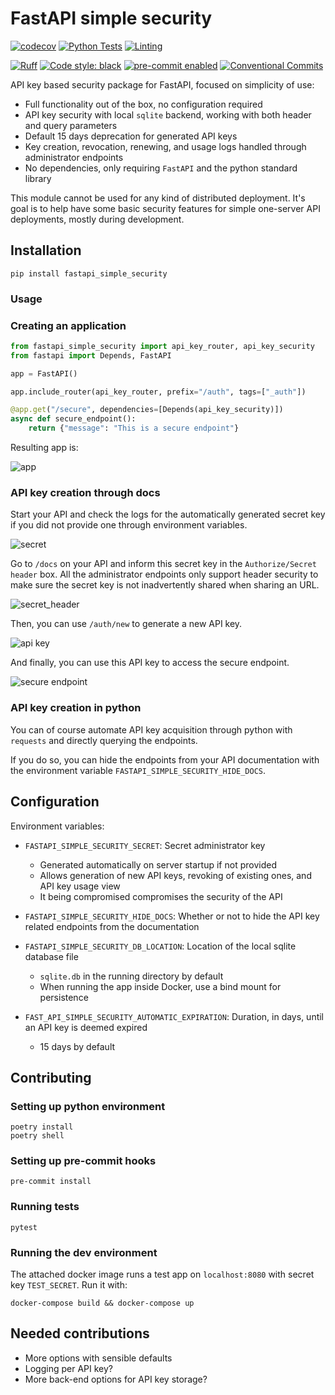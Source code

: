 # FastAPI simple security

[![codecov](https://codecov.io/github/mrtolkien/fastapi_simple_security/branch/master/graph/badge.svg?token=8VIKJ9J3XF)](https://codecov.io/github/mrtolkien/fastapi_simple_security)
[![Python Tests](https://github.com/mrtolkien/fastapi_simple_security/actions/workflows/pr_python_tests.yml/badge.svg)](https://github.com/mrtolkien/fastapi_simple_security/actions/workflows/pr_python_tests.yml)
[![Linting](https://github.com/mrtolkien/fastapi_simple_security/actions/workflows/push_linting.yml/badge.svg)](https://github.com/mrtolkien/fastapi_simple_security/actions/workflows/push_linting.yml)

[![Ruff](https://img.shields.io/endpoint?url=https://raw.githubusercontent.com/charliermarsh/ruff/main/assets/badge/v2.json)](https://github.com/astral-sh/ruff)
[![Code style: black](https://img.shields.io/badge/code%20style-black-000000.svg)](https://github.com/psf/black)
[![pre-commit enabled][pre-commit badge]][pre-commit project]
[![Conventional Commits](https://img.shields.io/badge/Conventional%20Commits-1.0.0-%23FE5196?logo=conventionalcommits&logoColor=white)](https://conventionalcommits.org)

[pre-commit badge]: <https://img.shields.io/badge/pre--commit-enabled-brightgreen?logo=pre-commit&logoColor=white>
[pre-commit project]: <https://pre-commit.com/>

API key based security package for FastAPI, focused on simplicity of use:

- Full functionality out of the box, no configuration required
- API key security with local `sqlite` backend, working with both header and query parameters
- Default 15 days deprecation for generated API keys
- Key creation, revocation, renewing, and usage logs handled through administrator endpoints
- No dependencies, only requiring `FastAPI` and the python standard library

This module cannot be used for any kind of distributed deployment. It's goal is to help have some basic security features
for simple one-server API deployments, mostly during development.

## Installation

`pip install fastapi_simple_security`

### Usage

### Creating an application

```python
from fastapi_simple_security import api_key_router, api_key_security
from fastapi import Depends, FastAPI

app = FastAPI()

app.include_router(api_key_router, prefix="/auth", tags=["_auth"])

@app.get("/secure", dependencies=[Depends(api_key_security)])
async def secure_endpoint():
    return {"message": "This is a secure endpoint"}
```

Resulting app is:

![app](images/auth_endpoints.png)

### API key creation through docs

Start your API and check the logs for the automatically generated secret key if you did not provide one through
environment variables.

![secret](images/secret.png)

Go to `/docs` on your API and inform this secret key in the `Authorize/Secret header` box.
All the administrator endpoints only support header security to make sure the secret key is not inadvertently
shared when sharing an URL.

![secret_header](images/secret_header.png)

Then, you can use `/auth/new` to generate a new API key.

![api key](images/new_api_key.png)

And finally, you can use this API key to access the secure endpoint.

![secure endpoint](images/secure_endpoint.png)

### API key creation in python

You can of course automate API key acquisition through python with `requests` and directly querying the endpoints.

If you do so, you can hide the endpoints from your API documentation with the environment variable
`FASTAPI_SIMPLE_SECURITY_HIDE_DOCS`.

## Configuration

Environment variables:

- `FASTAPI_SIMPLE_SECURITY_SECRET`: Secret administrator key

  - Generated automatically on server startup if not provided
  - Allows generation of new API keys, revoking of existing ones, and API key usage view
  - It being compromised compromises the security of the API

- `FASTAPI_SIMPLE_SECURITY_HIDE_DOCS`: Whether or not to hide the API key related endpoints from the documentation
- `FASTAPI_SIMPLE_SECURITY_DB_LOCATION`: Location of the local sqlite database file
  - `sqlite.db` in the running directory by default
  - When running the app inside Docker, use a bind mount for persistence
- `FAST_API_SIMPLE_SECURITY_AUTOMATIC_EXPIRATION`: Duration, in days, until an API key is deemed expired
  - 15 days by default

## Contributing

### Setting up python environment

```shell script
poetry install
poetry shell
```

### Setting up pre-commit hooks

```shell script
pre-commit install
```

### Running tests

```shell script
pytest
```

### Running the dev environment

The attached docker image runs a test app on `localhost:8080` with secret key `TEST_SECRET`. Run it with:

```shell script
docker-compose build && docker-compose up
```

## Needed contributions

- More options with sensible defaults
- Logging per API key?
- More back-end options for API key storage?
